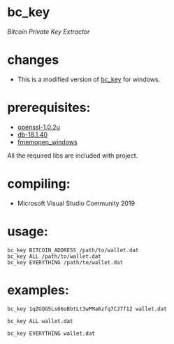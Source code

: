 # bc_key
_Bitcoin Private Key Extractor_

# changes
- This is a modified version of [bc_key](https://github.com/halfinney/bc_key.git) for windows.

# prerequisites:

- [openssl-1.0.2u](https://ftp.openssl.org/source/old/1.0.2/)
- [db-18.1.40](https://www.oracle.com/database/technologies/related/berkeleydb-downloads.html)
- [fmemopen_windows](https://github.com/Arryboom/fmemopen_windows.git)

All the required libs are included with project.
# compiling:

- Microsoft Visual Studio Community 2019 

# usage:
```
bc_key BITCOIN_ADDRESS /path/to/wallet.dat
bc_key ALL /path/to/wallet.dat
bc_key EVERYTHING /path/to/wallet.dat
```

# examples:
```
bc_key 1qZGQG5Ls66oBbtLt3wPMa6zfq7CJ7f12 wallet.dat

bc_key ALL wallet.dat

bc_key EVERYTHING wallet.dat
```